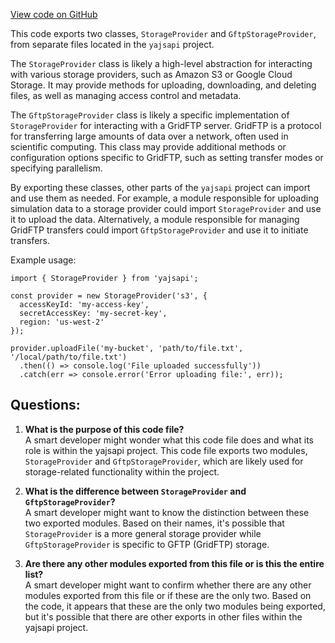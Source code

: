 [View code on GitHub](https://github.com/golemfactory/yajsapi/storage/index.ts)

This code exports two classes, `StorageProvider` and `GftpStorageProvider`, from separate files located in the `yajsapi` project. 

The `StorageProvider` class is likely a high-level abstraction for interacting with various storage providers, such as Amazon S3 or Google Cloud Storage. It may provide methods for uploading, downloading, and deleting files, as well as managing access control and metadata. 

The `GftpStorageProvider` class is likely a specific implementation of `StorageProvider` for interacting with a GridFTP server. GridFTP is a protocol for transferring large amounts of data over a network, often used in scientific computing. This class may provide additional methods or configuration options specific to GridFTP, such as setting transfer modes or specifying parallelism. 

By exporting these classes, other parts of the `yajsapi` project can import and use them as needed. For example, a module responsible for uploading simulation data to a storage provider could import `StorageProvider` and use it to upload the data. Alternatively, a module responsible for managing GridFTP transfers could import `GftpStorageProvider` and use it to initiate transfers. 

Example usage:

```
import { StorageProvider } from 'yajsapi';

const provider = new StorageProvider('s3', {
  accessKeyId: 'my-access-key',
  secretAccessKey: 'my-secret-key',
  region: 'us-west-2'
});

provider.uploadFile('my-bucket', 'path/to/file.txt', '/local/path/to/file.txt')
  .then(() => console.log('File uploaded successfully'))
  .catch(err => console.error('Error uploading file:', err));
```
## Questions: 
 1. **What is the purpose of this code file?**\
A smart developer might wonder what this code file does and what its role is within the yajsapi project. This code file exports two modules, `StorageProvider` and `GftpStorageProvider`, which are likely used for storage-related functionality within the project.

2. **What is the difference between `StorageProvider` and `GftpStorageProvider`?**\
A smart developer might want to know the distinction between these two exported modules. Based on their names, it's possible that `StorageProvider` is a more general storage provider while `GftpStorageProvider` is specific to GFTP (GridFTP) storage.

3. **Are there any other modules exported from this file or is this the entire list?**\
A smart developer might want to confirm whether there are any other modules exported from this file or if these are the only two. Based on the code, it appears that these are the only two modules being exported, but it's possible that there are other exports in other files within the yajsapi project.